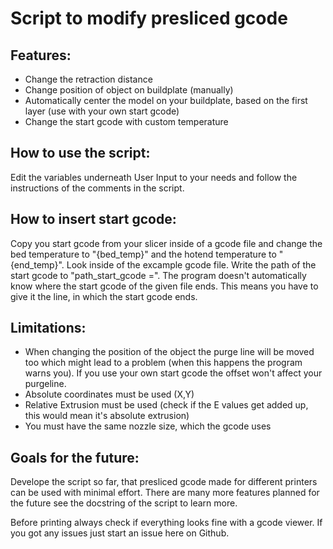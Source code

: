 # Script to modify presliced gcode
## Features:
- Change the retraction distance
- Change position of object on buildplate (manually)
- Automatically center the model on your buildplate, based on the first layer (use with your own start gcode)
- Change the start gcode with custom temperature

## How to use the script:
Edit the variables underneath User Input to your needs and follow the instructions of the comments in the script. 

## How to insert start gcode:
Copy you start gcode from your slicer inside of a gcode file and change the bed temperature to "{bed_temp}" and the hotend temperature to "{end_temp}". Look inside of the excample gcode file.
Write the path of the start gcode to "path_start_gcode =". 
The program doesn't automatically know where the start gcode of the given file ends. This means you have to give it the line, in which the start gcode ends.

## Limitations:
- When changing the position of the object the purge line will be moved too which might lead to a problem (when this happens the program warns you). If you use your own start gcode the offset won't affect your purgeline.
- Absolute coordinates must be used (X,Y)
- Relative Extrusion must be used (check if the E values get added up, this would mean it's absolute extrusion) 
- You must have the same nozzle size, which the gcode uses

## Goals for the future:
Develope the script so far, that presliced gcode made for different printers can be used with minimal effort.
There are many more features planned for the future see the docstring of the script to learn more.

Before printing always check if everything looks fine with a gcode viewer. If you got any issues just start an issue here on Github.
